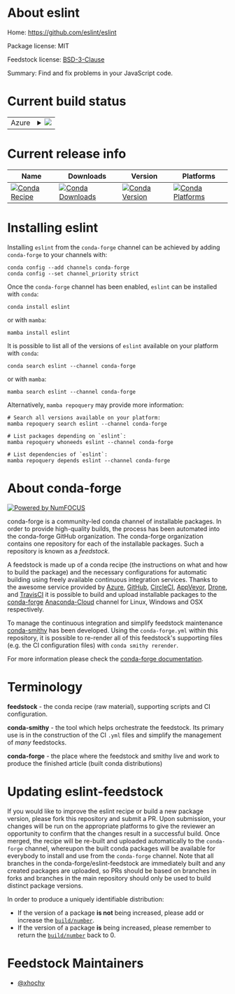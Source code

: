 About eslint
============

Home: https://github.com/eslint/eslint

Package license: MIT

Feedstock license: [BSD-3-Clause](https://github.com/conda-forge/eslint-feedstock/blob/main/LICENSE.txt)

Summary: Find and fix problems in your JavaScript code.

Current build status
====================


<table>
    
  <tr>
    <td>Azure</td>
    <td>
      <details>
        <summary>
          <a href="https://dev.azure.com/conda-forge/feedstock-builds/_build/latest?definitionId=15609&branchName=main">
            <img src="https://dev.azure.com/conda-forge/feedstock-builds/_apis/build/status/eslint-feedstock?branchName=main">
          </a>
        </summary>
        <table>
          <thead><tr><th>Variant</th><th>Status</th></tr></thead>
          <tbody><tr>
              <td>linux_64_nodejs14</td>
              <td>
                <a href="https://dev.azure.com/conda-forge/feedstock-builds/_build/latest?definitionId=15609&branchName=main">
                  <img src="https://dev.azure.com/conda-forge/feedstock-builds/_apis/build/status/eslint-feedstock?branchName=main&jobName=linux&configuration=linux%20linux_64_nodejs14" alt="variant">
                </a>
              </td>
            </tr><tr>
              <td>linux_64_nodejs16</td>
              <td>
                <a href="https://dev.azure.com/conda-forge/feedstock-builds/_build/latest?definitionId=15609&branchName=main">
                  <img src="https://dev.azure.com/conda-forge/feedstock-builds/_apis/build/status/eslint-feedstock?branchName=main&jobName=linux&configuration=linux%20linux_64_nodejs16" alt="variant">
                </a>
              </td>
            </tr><tr>
              <td>linux_64_nodejs18</td>
              <td>
                <a href="https://dev.azure.com/conda-forge/feedstock-builds/_build/latest?definitionId=15609&branchName=main">
                  <img src="https://dev.azure.com/conda-forge/feedstock-builds/_apis/build/status/eslint-feedstock?branchName=main&jobName=linux&configuration=linux%20linux_64_nodejs18" alt="variant">
                </a>
              </td>
            </tr><tr>
              <td>linux_aarch64_nodejs14</td>
              <td>
                <a href="https://dev.azure.com/conda-forge/feedstock-builds/_build/latest?definitionId=15609&branchName=main">
                  <img src="https://dev.azure.com/conda-forge/feedstock-builds/_apis/build/status/eslint-feedstock?branchName=main&jobName=linux&configuration=linux%20linux_aarch64_nodejs14" alt="variant">
                </a>
              </td>
            </tr><tr>
              <td>linux_aarch64_nodejs16</td>
              <td>
                <a href="https://dev.azure.com/conda-forge/feedstock-builds/_build/latest?definitionId=15609&branchName=main">
                  <img src="https://dev.azure.com/conda-forge/feedstock-builds/_apis/build/status/eslint-feedstock?branchName=main&jobName=linux&configuration=linux%20linux_aarch64_nodejs16" alt="variant">
                </a>
              </td>
            </tr><tr>
              <td>linux_aarch64_nodejs18</td>
              <td>
                <a href="https://dev.azure.com/conda-forge/feedstock-builds/_build/latest?definitionId=15609&branchName=main">
                  <img src="https://dev.azure.com/conda-forge/feedstock-builds/_apis/build/status/eslint-feedstock?branchName=main&jobName=linux&configuration=linux%20linux_aarch64_nodejs18" alt="variant">
                </a>
              </td>
            </tr><tr>
              <td>osx_64_nodejs14</td>
              <td>
                <a href="https://dev.azure.com/conda-forge/feedstock-builds/_build/latest?definitionId=15609&branchName=main">
                  <img src="https://dev.azure.com/conda-forge/feedstock-builds/_apis/build/status/eslint-feedstock?branchName=main&jobName=osx&configuration=osx%20osx_64_nodejs14" alt="variant">
                </a>
              </td>
            </tr><tr>
              <td>osx_64_nodejs16</td>
              <td>
                <a href="https://dev.azure.com/conda-forge/feedstock-builds/_build/latest?definitionId=15609&branchName=main">
                  <img src="https://dev.azure.com/conda-forge/feedstock-builds/_apis/build/status/eslint-feedstock?branchName=main&jobName=osx&configuration=osx%20osx_64_nodejs16" alt="variant">
                </a>
              </td>
            </tr><tr>
              <td>osx_64_nodejs18</td>
              <td>
                <a href="https://dev.azure.com/conda-forge/feedstock-builds/_build/latest?definitionId=15609&branchName=main">
                  <img src="https://dev.azure.com/conda-forge/feedstock-builds/_apis/build/status/eslint-feedstock?branchName=main&jobName=osx&configuration=osx%20osx_64_nodejs18" alt="variant">
                </a>
              </td>
            </tr><tr>
              <td>osx_arm64_nodejs16</td>
              <td>
                <a href="https://dev.azure.com/conda-forge/feedstock-builds/_build/latest?definitionId=15609&branchName=main">
                  <img src="https://dev.azure.com/conda-forge/feedstock-builds/_apis/build/status/eslint-feedstock?branchName=main&jobName=osx&configuration=osx%20osx_arm64_nodejs16" alt="variant">
                </a>
              </td>
            </tr><tr>
              <td>osx_arm64_nodejs18</td>
              <td>
                <a href="https://dev.azure.com/conda-forge/feedstock-builds/_build/latest?definitionId=15609&branchName=main">
                  <img src="https://dev.azure.com/conda-forge/feedstock-builds/_apis/build/status/eslint-feedstock?branchName=main&jobName=osx&configuration=osx%20osx_arm64_nodejs18" alt="variant">
                </a>
              </td>
            </tr><tr>
              <td>win_64_nodejs14</td>
              <td>
                <a href="https://dev.azure.com/conda-forge/feedstock-builds/_build/latest?definitionId=15609&branchName=main">
                  <img src="https://dev.azure.com/conda-forge/feedstock-builds/_apis/build/status/eslint-feedstock?branchName=main&jobName=win&configuration=win%20win_64_nodejs14" alt="variant">
                </a>
              </td>
            </tr><tr>
              <td>win_64_nodejs16</td>
              <td>
                <a href="https://dev.azure.com/conda-forge/feedstock-builds/_build/latest?definitionId=15609&branchName=main">
                  <img src="https://dev.azure.com/conda-forge/feedstock-builds/_apis/build/status/eslint-feedstock?branchName=main&jobName=win&configuration=win%20win_64_nodejs16" alt="variant">
                </a>
              </td>
            </tr><tr>
              <td>win_64_nodejs18</td>
              <td>
                <a href="https://dev.azure.com/conda-forge/feedstock-builds/_build/latest?definitionId=15609&branchName=main">
                  <img src="https://dev.azure.com/conda-forge/feedstock-builds/_apis/build/status/eslint-feedstock?branchName=main&jobName=win&configuration=win%20win_64_nodejs18" alt="variant">
                </a>
              </td>
            </tr>
          </tbody>
        </table>
      </details>
    </td>
  </tr>
</table>

Current release info
====================

| Name | Downloads | Version | Platforms |
| --- | --- | --- | --- |
| [![Conda Recipe](https://img.shields.io/badge/recipe-eslint-green.svg)](https://anaconda.org/conda-forge/eslint) | [![Conda Downloads](https://img.shields.io/conda/dn/conda-forge/eslint.svg)](https://anaconda.org/conda-forge/eslint) | [![Conda Version](https://img.shields.io/conda/vn/conda-forge/eslint.svg)](https://anaconda.org/conda-forge/eslint) | [![Conda Platforms](https://img.shields.io/conda/pn/conda-forge/eslint.svg)](https://anaconda.org/conda-forge/eslint) |

Installing eslint
=================

Installing `eslint` from the `conda-forge` channel can be achieved by adding `conda-forge` to your channels with:

```
conda config --add channels conda-forge
conda config --set channel_priority strict
```

Once the `conda-forge` channel has been enabled, `eslint` can be installed with `conda`:

```
conda install eslint
```

or with `mamba`:

```
mamba install eslint
```

It is possible to list all of the versions of `eslint` available on your platform with `conda`:

```
conda search eslint --channel conda-forge
```

or with `mamba`:

```
mamba search eslint --channel conda-forge
```

Alternatively, `mamba repoquery` may provide more information:

```
# Search all versions available on your platform:
mamba repoquery search eslint --channel conda-forge

# List packages depending on `eslint`:
mamba repoquery whoneeds eslint --channel conda-forge

# List dependencies of `eslint`:
mamba repoquery depends eslint --channel conda-forge
```


About conda-forge
=================

[![Powered by
NumFOCUS](https://img.shields.io/badge/powered%20by-NumFOCUS-orange.svg?style=flat&colorA=E1523D&colorB=007D8A)](https://numfocus.org)

conda-forge is a community-led conda channel of installable packages.
In order to provide high-quality builds, the process has been automated into the
conda-forge GitHub organization. The conda-forge organization contains one repository
for each of the installable packages. Such a repository is known as a *feedstock*.

A feedstock is made up of a conda recipe (the instructions on what and how to build
the package) and the necessary configurations for automatic building using freely
available continuous integration services. Thanks to the awesome service provided by
[Azure](https://azure.microsoft.com/en-us/services/devops/), [GitHub](https://github.com/),
[CircleCI](https://circleci.com/), [AppVeyor](https://www.appveyor.com/),
[Drone](https://cloud.drone.io/welcome), and [TravisCI](https://travis-ci.com/)
it is possible to build and upload installable packages to the
[conda-forge](https://anaconda.org/conda-forge) [Anaconda-Cloud](https://anaconda.org/)
channel for Linux, Windows and OSX respectively.

To manage the continuous integration and simplify feedstock maintenance
[conda-smithy](https://github.com/conda-forge/conda-smithy) has been developed.
Using the ``conda-forge.yml`` within this repository, it is possible to re-render all of
this feedstock's supporting files (e.g. the CI configuration files) with ``conda smithy rerender``.

For more information please check the [conda-forge documentation](https://conda-forge.org/docs/).

Terminology
===========

**feedstock** - the conda recipe (raw material), supporting scripts and CI configuration.

**conda-smithy** - the tool which helps orchestrate the feedstock.
                   Its primary use is in the construction of the CI ``.yml`` files
                   and simplify the management of *many* feedstocks.

**conda-forge** - the place where the feedstock and smithy live and work to
                  produce the finished article (built conda distributions)


Updating eslint-feedstock
=========================

If you would like to improve the eslint recipe or build a new
package version, please fork this repository and submit a PR. Upon submission,
your changes will be run on the appropriate platforms to give the reviewer an
opportunity to confirm that the changes result in a successful build. Once
merged, the recipe will be re-built and uploaded automatically to the
`conda-forge` channel, whereupon the built conda packages will be available for
everybody to install and use from the `conda-forge` channel.
Note that all branches in the conda-forge/eslint-feedstock are
immediately built and any created packages are uploaded, so PRs should be based
on branches in forks and branches in the main repository should only be used to
build distinct package versions.

In order to produce a uniquely identifiable distribution:
 * If the version of a package **is not** being increased, please add or increase
   the [``build/number``](https://docs.conda.io/projects/conda-build/en/latest/resources/define-metadata.html#build-number-and-string).
 * If the version of a package **is** being increased, please remember to return
   the [``build/number``](https://docs.conda.io/projects/conda-build/en/latest/resources/define-metadata.html#build-number-and-string)
   back to 0.

Feedstock Maintainers
=====================

* [@xhochy](https://github.com/xhochy/)

